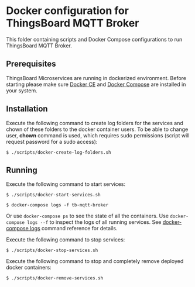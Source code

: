 # Docker configuration for ThingsBoard MQTT Broker

This folder containing scripts and Docker Compose configurations to run ThingsBoard MQTT Broker.

## Prerequisites

ThingsBoard Microservices are running in dockerized environment.
Before starting please make sure [Docker CE](https://docs.docker.com/install/) and [Docker Compose](https://docs.docker.com/compose/install/) are installed in your system.

## Installation

Execute the following command to create log folders for the services and chown of these folders to the docker container users. 
To be able to change user, **chown** command is used, which requires sudo permissions (script will request password for a sudo access): 

`
$ ./scripts/docker-create-log-folders.sh
`

## Running

Execute the following command to start services:

`
$ ./scripts/docker-start-services.sh
`

`
$ docker-compose logs -f tb-mqtt-broker
`

Or use `docker-compose ps` to see the state of all the containers.
Use `docker-compose logs --f` to inspect the logs of all running services.
See [docker-compose logs](https://docs.docker.com/compose/reference/logs/) command reference for details.

Execute the following command to stop services:

`
$ ./scripts/docker-stop-services.sh
`

Execute the following command to stop and completely remove deployed docker containers:

`
$ ./scripts/docker-remove-services.sh
`